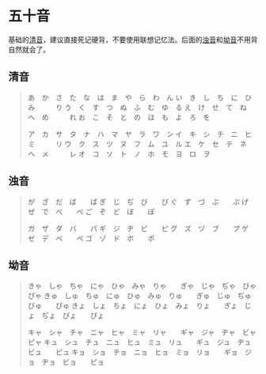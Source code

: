 # 五十音

基础的[清音](#清音)，建议直接死记硬背，不要使用联想记忆法。后面的[浊音](#浊音)和[坳音](#坳音)不用背自然就会了。

## 清音

> あ　か　さ　た　な　は　ま　や　ら　わ　ん
> い　き　し　ち　に　ひ　み　　　り
> う　く　す　つ　ぬ　ふ　む　ゆ　る
> え　け　せ　て　ね　へ　め　　　れ
> お　こ　そ　と　の　ほ　も　よ　ろ　を
>
> ア　カ　サ　タ　ナ　ハ　マ　ヤ　ラ　ワ　ン
> イ　キ　シ　チ　ニ　ヒ　ミ　　　リ
> ウ　ク　ス　ツ　ヌ　フ　ム　ユ　ル
> エ　ケ　セ　テ　ネ　ヘ　メ　　　レ
> オ　コ　ソ　ト　ノ　ホ　モ　ヨ　ロ　ヲ

## 浊音

> が　ざ　だ　ば　　ぱ
> ぎ　じ　ぢ　び　　ぴ
> ぐ　ず　づ　ぶ　　ぷ
> げ　ぜ　で　べ　　ぺ
> ご　ぞ　ど　ぼ　　ぽ
>
> ガ　ザ　ダ　バ　　パ
> ギ　ジ　ヂ　ビ　　ピ
> グ　ズ　ヅ　ブ　　プ
> ゲ　ゼ　デ　ベ　　ペ
> ゴ　ゾ　ド　ボ　　ポ

## 坳音

> きゃ　しゃ　ちゃ　にゃ　ひゃ　みゃ　りゃ　　ぎゃ　じゃ　ぢゃ　びゃ　　ぴゃ
> きゅ　しゅ　ちゅ　にゅ　ひゅ　みゅ　りゅ　　ぎゅ　じゅ　ぢゅ　びゅ　　ぴゅ
> きょ　しょ　ちょ　にょ　ひょ　みょ　りょ　　ぎょ　じょ　ぢょ　びょ　　ぴょ
>
> キャ　シャ　チャ　ニャ　ヒャ　ミャ　リャ　　ギャ　ジャ　ヂャ　ビャ　　ピャ
> キュ　シュ　チュ　ニュ　ヒュ　ミュ　リュ　　ギュ　ジュ　ヂュ　ビュ　　ピュ
> キョ　ショ　チョ　ニョ　ヒョ　ミョ　リョ　　ギョ　ジョ　ヂョ　ビョ　　ピョ
